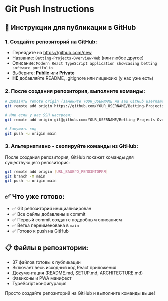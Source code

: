 # Git Push Instructions

## 🚀 Инструкции для публикации в GitHub

### 1. Создайте репозиторий на GitHub:
- Перейдите на https://github.com/new
- Название: `Betting-Projects-Overview-Web` (или любое другое)
- Описание: `Modern React TypeScript application showcasing betting software portfolio`
- Выберите: **Public** или **Private**
- **НЕ** добавляйте README, .gitignore или лицензию (у нас уже есть)

### 2. После создания репозитория, выполните команды:

```bash
# Добавить remote origin (замените YOUR_USERNAME на ваш GitHub username)
git remote add origin https://github.com/YOUR_USERNAME/Betting-Projects-Overview-Web.git

# Или если у вас SSH настроен:
git remote add origin git@github.com:YOUR_USERNAME/Betting-Projects-Overview-Web.git

# Запушить код
git push -u origin main
```

### 3. Альтернативно - скопируйте команды из GitHub:
После создания репозитория, GitHub покажет команды для существующего репозитория:
```bash
git remote add origin [URL_ВАШЕГО_РЕПОЗИТОРИЯ]
git branch -M main
git push -u origin main
```

## ✅ Что уже готово:
- ✅ Git репозиторий инициализирован
- ✅ Все файлы добавлены в commit
- ✅ Первый commit создан с подробным описанием
- ✅ Ветка переименована в `main`
- ✅ Готово к push на GitHub

## 📋 Файлы в репозитории:
- 37 файлов готовы к публикации
- Включает весь исходный код React приложения
- Документация (README.md, SETUP.md, ARCHITECTURE.md)
- Фавиконы и PWA манифест
- TypeScript конфигурация

Просто создайте репозиторий на GitHub и выполните команды выше!

